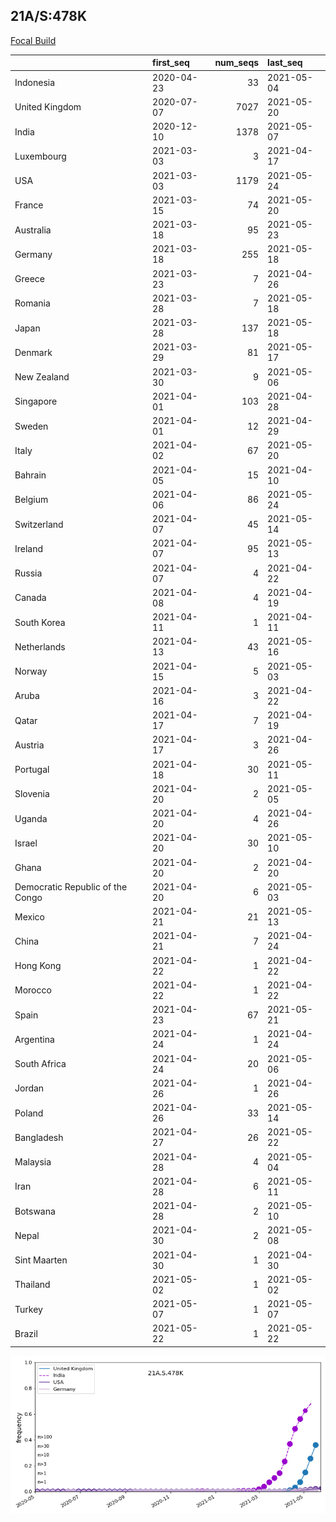 

## 21A/S:478K
[Focal Build](https://nextstrain.org/groups/neherlab/ncov/21A.S.478K)

|                                  | first_seq   |   num_seqs | last_seq   |
|:---------------------------------|:------------|-----------:|:-----------|
| Indonesia                        | 2020-04-23  |         33 | 2021-05-04 |
| United Kingdom                   | 2020-07-07  |       7027 | 2021-05-20 |
| India                            | 2020-12-10  |       1378 | 2021-05-07 |
| Luxembourg                       | 2021-03-03  |          3 | 2021-04-17 |
| USA                              | 2021-03-03  |       1179 | 2021-05-24 |
| France                           | 2021-03-15  |         74 | 2021-05-20 |
| Australia                        | 2021-03-18  |         95 | 2021-05-23 |
| Germany                          | 2021-03-18  |        255 | 2021-05-18 |
| Greece                           | 2021-03-23  |          7 | 2021-04-26 |
| Romania                          | 2021-03-28  |          7 | 2021-05-18 |
| Japan                            | 2021-03-28  |        137 | 2021-05-18 |
| Denmark                          | 2021-03-29  |         81 | 2021-05-17 |
| New Zealand                      | 2021-03-30  |          9 | 2021-05-06 |
| Singapore                        | 2021-04-01  |        103 | 2021-04-28 |
| Sweden                           | 2021-04-01  |         12 | 2021-04-29 |
| Italy                            | 2021-04-02  |         67 | 2021-05-20 |
| Bahrain                          | 2021-04-05  |         15 | 2021-04-10 |
| Belgium                          | 2021-04-06  |         86 | 2021-05-24 |
| Switzerland                      | 2021-04-07  |         45 | 2021-05-14 |
| Ireland                          | 2021-04-07  |         95 | 2021-05-13 |
| Russia                           | 2021-04-07  |          4 | 2021-04-22 |
| Canada                           | 2021-04-08  |          4 | 2021-04-19 |
| South Korea                      | 2021-04-11  |          1 | 2021-04-11 |
| Netherlands                      | 2021-04-13  |         43 | 2021-05-16 |
| Norway                           | 2021-04-15  |          5 | 2021-05-03 |
| Aruba                            | 2021-04-16  |          3 | 2021-04-22 |
| Qatar                            | 2021-04-17  |          7 | 2021-04-19 |
| Austria                          | 2021-04-17  |          3 | 2021-04-26 |
| Portugal                         | 2021-04-18  |         30 | 2021-05-11 |
| Slovenia                         | 2021-04-20  |          2 | 2021-05-05 |
| Uganda                           | 2021-04-20  |          4 | 2021-04-26 |
| Israel                           | 2021-04-20  |         30 | 2021-05-10 |
| Ghana                            | 2021-04-20  |          2 | 2021-04-20 |
| Democratic Republic of the Congo | 2021-04-20  |          6 | 2021-05-03 |
| Mexico                           | 2021-04-21  |         21 | 2021-05-13 |
| China                            | 2021-04-21  |          7 | 2021-04-24 |
| Hong Kong                        | 2021-04-22  |          1 | 2021-04-22 |
| Morocco                          | 2021-04-22  |          1 | 2021-04-22 |
| Spain                            | 2021-04-23  |         67 | 2021-05-21 |
| Argentina                        | 2021-04-24  |          1 | 2021-04-24 |
| South Africa                     | 2021-04-24  |         20 | 2021-05-06 |
| Jordan                           | 2021-04-26  |          1 | 2021-04-26 |
| Poland                           | 2021-04-26  |         33 | 2021-05-14 |
| Bangladesh                       | 2021-04-27  |         26 | 2021-05-22 |
| Malaysia                         | 2021-04-28  |          4 | 2021-05-04 |
| Iran                             | 2021-04-28  |          6 | 2021-05-11 |
| Botswana                         | 2021-04-28  |          2 | 2021-05-10 |
| Nepal                            | 2021-04-30  |          2 | 2021-05-08 |
| Sint Maarten                     | 2021-04-30  |          1 | 2021-04-30 |
| Thailand                         | 2021-05-02  |          1 | 2021-05-02 |
| Turkey                           | 2021-05-07  |          1 | 2021-05-07 |
| Brazil                           | 2021-05-22  |          1 | 2021-05-22 |

![Overall trends 21A.S.478K](/overall_trends_figures/overall_trends_21A.S.478K.png)